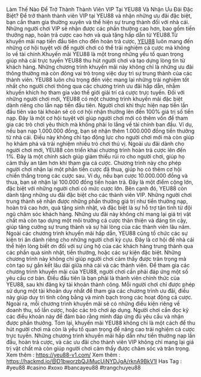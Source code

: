 Làm Thế Nào Để Trở Thành Thành Viên VIP Tại YEU88 Và Nhận Ưu Đãi Đặc Biệt?
 Để trở thành thành viên VIP tại YEU88 và nhận những ưu đãi đặc biệt, bạn cần tham gia thường xuyên và thể hiện sự trung thành đối với nhà cái. Những người chơi VIP sẽ nhận được các phần thưởng cao hơn, bao gồm tiền thưởng nạp, hoàn trả cược cao hơn và quà tặng hấp dẫn từ YEU88.Từ khuyến mãi nạp tiền đầu tiên cho đến hoàn trả cược, [YEU88](https://yeu88-v1.com/) luôn mang đến những cơ hội tuyệt vời để người chơi có thể trải nghiệm cá cược mà không lo về tài chính.Khuyến mãi YEU88 là một trong những yếu tố quan trọng giúp nhà cái trực tuyến YEU88 thu hút người chơi và tạo dựng lòng tin từ khách hàng. Những chương trình khuyến mãi này không chỉ là những ưu đãi thông thường mà còn đóng vai trò trong việc duy trì sự trung thành của các thành viên. YEU88 luôn chú trọng đến việc mang lại những trải nghiệm tốt nhất cho người chơi thông qua các chương trình ưu đãi hấp dẫn, nhằm khuyến khích họ tham gia vào thế giới giải trí cá cược trực tuyến.
Đối với những người chơi mới, YEU88 có một chương trình khuyến mãi đặc biệt dành riêng cho lần nạp tiền đầu tiên. Người chơi khi thực hiện nạp tiền lần đầu tiên vào tài khoản sẽ có cơ hội nhận thưởng lên đến 100% giá trị số tiền nạp. Đây là một cơ hội tuyệt vời giúp người chơi mới có thêm vốn để tham gia các trò chơi yêu thích mà không phải lo lắng về tài chính ban đầu. Ví dụ, nếu bạn nạp 1.000.000 đồng, bạn sẽ nhận thêm 1.000.000 đồng tiền thưởng từ nhà cái. Điều này không chỉ tạo động lực cho người chơi mới mà còn giúp họ khám phá và trải nghiệm nhiều trò chơi thú vị.
Ngoài ưu đãi dành cho người chơi mới, YEU88 còn triển khai chương trình hoàn trả cược lên đến 1%. Đây là một chính sách giúp giảm thiểu rủi ro cho người chơi, giúp họ cảm thấy an tâm hơn khi tham gia cá cược. Chương trình này cho phép người chơi nhận lại một phần tiền cược đã thua, giúp họ có thêm cơ hội chiến thắng trong các cược sau. Ví dụ, nếu bạn cược 10.000.000 đồng và thua, bạn sẽ nhận lại 100.000 đồng tiền hoàn trả. Đây là một điểm cộng lớn, đặc biệt với những người chơi có mức cược lớn.
Bên cạnh đó, YEU88 còn dành tặng những ưu đãi đặc biệt cho các thành viên VIP. Những người chơi trung thành sẽ nhận được những phần thưởng giá trị như tiền thưởng nạp, hoàn trả cao hơn, quà tặng sinh nhật, và đặc biệt là sự hỗ trợ tận tình từ đội ngũ chăm sóc khách hàng. Những ưu đãi này không chỉ mang lại giá trị vật chất mà còn tạo dựng một môi trường cá cược thân thiện và đáng tin cậy, giúp tăng cường sự trung thành và sự hài lòng của các thành viên lâu năm.
Ngoài các chương trình khuyến mãi hấp dẫn, YEU88 cũng tổ chức các sự kiện tri ân dành riêng cho những người chơi kỳ cựu. Đây là cơ hội để nhà cái thể hiện lòng biết ơn đối với sự ủng hộ của các khách hàng trung thành qua các phần quà sinh nhật, tiền thưởng, hoặc các sự kiện đặc biệt. Những chương trình này không chỉ giúp người chơi cảm thấy được trân trọng mà còn tạo sự gắn kết lâu dài giữa nhà cái và các thành viên.
Để tham gia các chương trình khuyến mãi của YEU88, người chơi cần phải đáp ứng một số yêu cầu cơ bản. Điều đầu tiên là bạn phải là thành viên chính thức của YEU88, sau khi đăng ký tài khoản thành công. Mỗi người chơi chỉ được phép sử dụng một tài khoản duy nhất để tham gia các chương trình ưu đãi, điều này giúp duy trì tính công bằng và minh bạch trong các hoạt động cá cược. Ngoài ra, mỗi chương trình khuyến mãi sẽ có những điều kiện riêng về doanh thu, số lần cược, hoặc các trò chơi áp dụng. Người chơi cần đọc kỹ các điều khoản này để đảm bảo rằng mình đáp ứng đủ yêu cầu và nhận được phần thưởng.
Tóm lại, khuyến mãi YEU88 không chỉ là một cách để thu hút người chơi mà còn là yếu tố quan trọng để nâng cao trải nghiệm cá cược trực tuyến. Những chương trình khuyến mãi hấp dẫn như tiền thưởng nạp lần đầu, hoàn trả cược, và các ưu đãi cho thành viên VIP không chỉ mang lại giá trị vật chất mà còn giúp người chơi cảm thấy được chăm sóc và trân trọng.
Xem thêm : https://yeu88-v1.com/
Xem thêm : https://hackmd.io/@D1bworzbQJiMucUiNYDJgA/rknA9BkV1l
Has Tag : #yeu88 #casino #xoxo #bancayeu88 #trangchuyeu88
